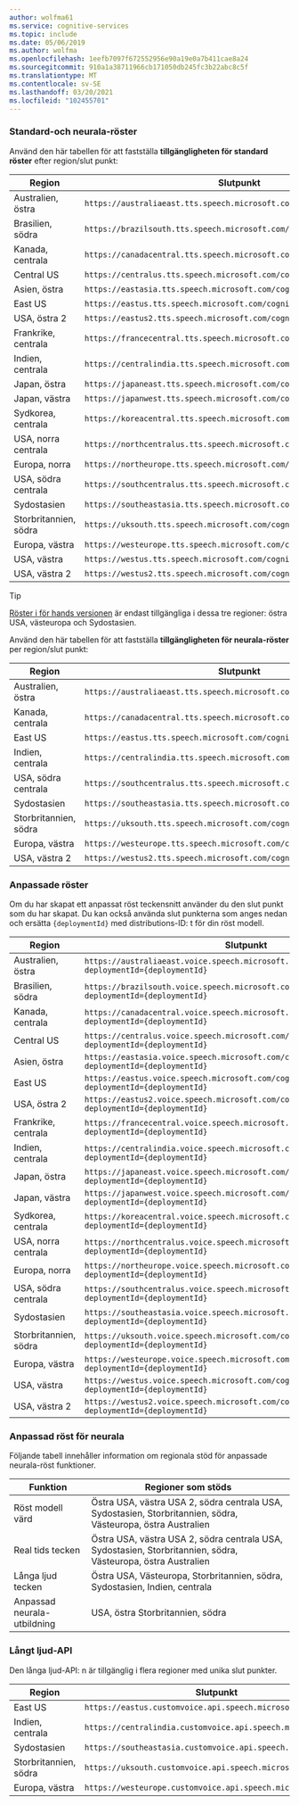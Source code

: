```yaml
---
author: wolfma61
ms.service: cognitive-services
ms.topic: include
ms.date: 05/06/2019
ms.author: wolfma
ms.openlocfilehash: 1eefb7097f672552956e90a19e0a7b411cae8a24
ms.sourcegitcommit: 910a1a38711966cb171050db245fc3b22abc8c5f
ms.translationtype: MT
ms.contentlocale: sv-SE
ms.lasthandoff: 03/20/2021
ms.locfileid: "102455701"
---
```

### <a name="standard-and-neural-voices"></a>Standard-och neurala-röster

Använd den här tabellen för att fastställa **tillgängligheten för standard röster** efter region/slut punkt:

| Region | Slutpunkt |
|--------|----------|
| Australien, östra | `https://australiaeast.tts.speech.microsoft.com/cognitiveservices/v1` |
| Brasilien, södra | `https://brazilsouth.tts.speech.microsoft.com/cognitiveservices/v1` |
| Kanada, centrala | `https://canadacentral.tts.speech.microsoft.com/cognitiveservices/v1` |
| Central US | `https://centralus.tts.speech.microsoft.com/cognitiveservices/v1` |
| Asien, östra | `https://eastasia.tts.speech.microsoft.com/cognitiveservices/v1` |
| East US | `https://eastus.tts.speech.microsoft.com/cognitiveservices/v1` |
| USA, östra 2 | `https://eastus2.tts.speech.microsoft.com/cognitiveservices/v1` |
| Frankrike, centrala | `https://francecentral.tts.speech.microsoft.com/cognitiveservices/v1` |
| Indien, centrala | `https://centralindia.tts.speech.microsoft.com/cognitiveservices/v1` |
| Japan, östra | `https://japaneast.tts.speech.microsoft.com/cognitiveservices/v1` |
| Japan, västra | `https://japanwest.tts.speech.microsoft.com/cognitiveservices/v1` |
| Sydkorea, centrala | `https://koreacentral.tts.speech.microsoft.com/cognitiveservices/v1` |
| USA, norra centrala | `https://northcentralus.tts.speech.microsoft.com/cognitiveservices/v1` |
| Europa, norra | `https://northeurope.tts.speech.microsoft.com/cognitiveservices/v1` |
| USA, södra centrala | `https://southcentralus.tts.speech.microsoft.com/cognitiveservices/v1` |
| Sydostasien | `https://southeastasia.tts.speech.microsoft.com/cognitiveservices/v1` |
| Storbritannien, södra | `https://uksouth.tts.speech.microsoft.com/cognitiveservices/v1` |
| Europa, västra | `https://westeurope.tts.speech.microsoft.com/cognitiveservices/v1` |
| USA, västra | `https://westus.tts.speech.microsoft.com/cognitiveservices/v1` |
| USA, västra 2 | `https://westus2.tts.speech.microsoft.com/cognitiveservices/v1` |

> [!TIP]
> [Röster i för hands versionen](../articles/cognitive-services/Speech-Service/language-support.md#neural-voices-in-preview) är endast tillgängliga i dessa tre regioner: östra USA, västeuropa och Sydostasien.

Använd den här tabellen för att fastställa **tillgängligheten för neurala-röster** per region/slut punkt:

| Region | Slutpunkt |
|--------|----------|
| Australien, östra | `https://australiaeast.tts.speech.microsoft.com/cognitiveservices/v1` | 
| Kanada, centrala | `https://canadacentral.tts.speech.microsoft.com/cognitiveservices/v1` |
| East US | `https://eastus.tts.speech.microsoft.com/cognitiveservices/v1` |
| Indien, centrala | `https://centralindia.tts.speech.microsoft.com/cognitiveservices/v1` |
| USA, södra centrala | `https://southcentralus.tts.speech.microsoft.com/cognitiveservices/v1` |
| Sydostasien | `https://southeastasia.tts.speech.microsoft.com/cognitiveservices/v1` |
| Storbritannien, södra | `https://uksouth.tts.speech.microsoft.com/cognitiveservices/v1` |
| Europa, västra | `https://westeurope.tts.speech.microsoft.com/cognitiveservices/v1` |
| USA, västra 2 | `https://westus2.tts.speech.microsoft.com/cognitiveservices/v1` |

### <a name="custom-voices"></a>Anpassade röster

Om du har skapat ett anpassat röst teckensnitt använder du den slut punkt som du har skapat. Du kan också använda slut punkterna som anges nedan och ersätta `{deploymentId}` med distributions-ID: t för din röst modell.

| Region | Slutpunkt |
|--------|----------|
| Australien, östra | `https://australiaeast.voice.speech.microsoft.com/cognitiveservices/v1?deploymentId={deploymentId}` |
| Brasilien, södra | `https://brazilsouth.voice.speech.microsoft.com/cognitiveservices/v1?deploymentId={deploymentId}` |
| Kanada, centrala | `https://canadacentral.voice.speech.microsoft.com/cognitiveservices/v1?deploymentId={deploymentId}` |
| Central US | `https://centralus.voice.speech.microsoft.com/cognitiveservices/v1?deploymentId={deploymentId}` |
| Asien, östra | `https://eastasia.voice.speech.microsoft.com/cognitiveservices/v1?deploymentId={deploymentId}` |
| East US | `https://eastus.voice.speech.microsoft.com/cognitiveservices/v1?deploymentId={deploymentId}` |
| USA, östra 2 | `https://eastus2.voice.speech.microsoft.com/cognitiveservices/v1?deploymentId={deploymentId}` |
| Frankrike, centrala | `https://francecentral.voice.speech.microsoft.com/cognitiveservices/v1?deploymentId={deploymentId}` |
| Indien, centrala | `https://centralindia.voice.speech.microsoft.com/cognitiveservices/v1?deploymentId={deploymentId}` |
| Japan, östra | `https://japaneast.voice.speech.microsoft.com/cognitiveservices/v1?deploymentId={deploymentId}` |
| Japan, västra | `https://japanwest.voice.speech.microsoft.com/cognitiveservices/v1?deploymentId={deploymentId}` |
| Sydkorea, centrala | `https://koreacentral.voice.speech.microsoft.com/cognitiveservices/v1?deploymentId={deploymentId}` |
| USA, norra centrala | `https://northcentralus.voice.speech.microsoft.com/cognitiveservices/v1?deploymentId={deploymentId}` |
| Europa, norra | `https://northeurope.voice.speech.microsoft.com/cognitiveservices/v1?deploymentId={deploymentId}` |
| USA, södra centrala | `https://southcentralus.voice.speech.microsoft.com/cognitiveservices/v1?deploymentId={deploymentId}` |
| Sydostasien | `https://southeastasia.voice.speech.microsoft.com/cognitiveservices/v1?deploymentId={deploymentId}` |
| Storbritannien, södra | `https://uksouth.voice.speech.microsoft.com/cognitiveservices/v1?deploymentId={deploymentId}` |
| Europa, västra | `https://westeurope.voice.speech.microsoft.com/cognitiveservices/v1?deploymentId={deploymentId}` |
| USA, västra | `https://westus.voice.speech.microsoft.com/cognitiveservices/v1?deploymentId={deploymentId}` |
| USA, västra 2 | `https://westus2.voice.speech.microsoft.com/cognitiveservices/v1?deploymentId={deploymentId}` |

### <a name="custom-neural-voice"></a>Anpassad röst för neurala

Följande tabell innehåller information om regionala stöd för anpassade neurala-röst funktioner.

| Funktion | Regioner som stöds |
|---|---|
| Röst modell värd | Östra USA, västra USA 2, södra centrala USA, Sydostasien, Storbritannien, södra, Västeuropa, östra Australien |
| Real tids tecken | Östra USA, västra USA 2, södra centrala USA, Sydostasien, Storbritannien, södra, Västeuropa, östra Australien |
| Långa ljud tecken | Östra USA, Västeuropa, Storbritannien, södra, Sydostasien, Indien, centrala |
| Anpassad neurala-utbildning | USA, östra Storbritannien, södra |

### <a name="long-audio-api"></a>Långt ljud-API

Den långa ljud-API: n är tillgänglig i flera regioner med unika slut punkter.

| Region | Slutpunkt |
|--------|----------|
| East US | `https://eastus.customvoice.api.speech.microsoft.com` |
| Indien, centrala | `https://centralindia.customvoice.api.speech.microsoft.com` |
| Sydostasien | `https://southeastasia.customvoice.api.speech.microsoft.com` |
| Storbritannien, södra | `https://uksouth.customvoice.api.speech.microsoft.com` |
| Europa, västra | `https://westeurope.customvoice.api.speech.microsoft.com` |
